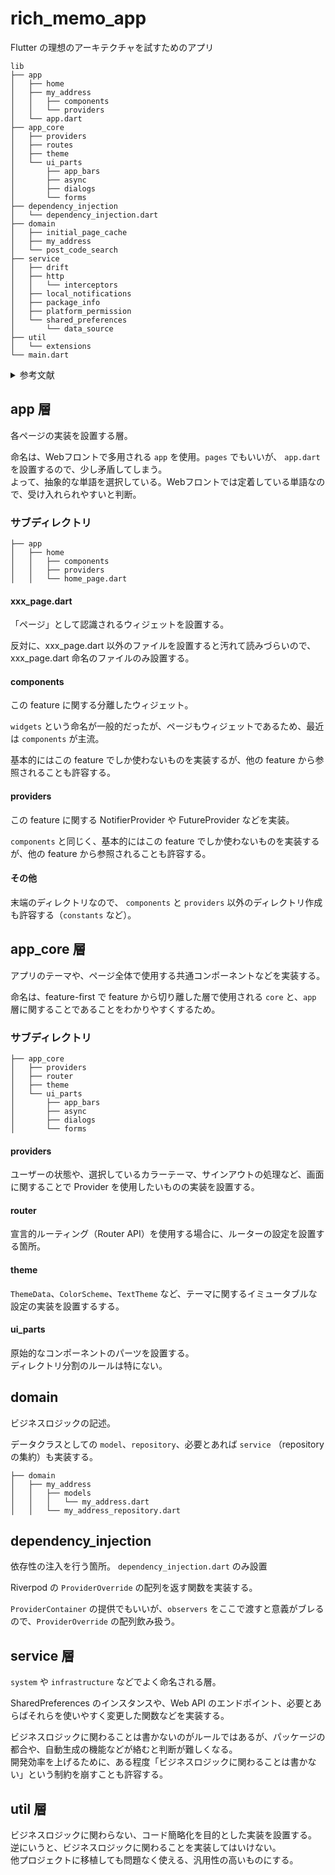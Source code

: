 # rich_memo_app

Flutter の理想のアーキテクチャを試すためのアプリ

```
lib
├── app
│   ├── home
│   ├── my_address
│   │   ├── components
│   │   └── providers
│   └── app.dart
├── app_core
│   ├── providers
│   ├── routes
│   ├── theme
│   └── ui_parts
│       ├── app_bars
│       ├── async
│       ├── dialogs
│       └── forms
├── dependency_injection
│   └── dependency_injection.dart
├── domain
│   ├── initial_page_cache
│   ├── my_address
│   └── post_code_search
├── service
│   ├── drift
│   ├── http
│   │   └── interceptors
│   ├── local_notifications
│   ├── package_info
│   ├── platform_permission
│   └── shared_preferences
│       └── data_source
├── util
│   └── extensions
└── main.dart
```

<details>
<summary>参考文献</summary>

- https://github.com/invertase/conference-app
- https://zenn.dev/omiai_techblog/articles/omiai-flutter-architecture
</details>


## app 層
各ページの実装を設置する層。

命名は、Webフロントで多用される `app` を使用。`pages` でもいいが、 `app.dart` を設置するので、少し矛盾してしまう。<br>
よって、抽象的な単語を選択している。Webフロントでは定着している単語なので、受け入れられやすいと判断。

### サブディレクトリ
```
├── app
│   ├── home
│   │   ├── components
│   │   ├── providers
│   │   └── home_page.dart
```

#### xxx_page.dart
「ページ」として認識されるウィジェットを設置する。

反対に、xxx_page.dart 以外のファイルを設置すると汚れて読みづらいので、xxx_page.dart 命名のファイルのみ設置する。

#### components
この feature に関する分離したウィジェット。

`widgets` という命名が一般的だったが、ページもウィジェットであるため、最近は `components` が主流。

基本的にはこの feature でしか使わないものを実装するが、他の feature から参照されることも許容する。

#### providers
この feature に関する NotifierProvider や FutureProvider などを実装。

`components` と同じく、基本的にはこの feature でしか使わないものを実装するが、他の feature から参照されることも許容する。

#### その他
末端のディレクトリなので、 `components` と `providers` 以外のディレクトリ作成も許容する（`constants` など）。

## app_core 層
アプリのテーマや、ページ全体で使用する共通コンポーネントなどを実装する。

命名は、feature-first で feature から切り離した層で使用される `core` と、`app` 層に関することであることをわかりやすくするため。

### サブディレクトリ
```
├── app_core
│   ├── providers
│   ├── router
│   ├── theme
│   └── ui_parts
│       ├── app_bars
│       ├── async
│       ├── dialogs
│       └── forms
```

#### providers
ユーザーの状態や、選択しているカラーテーマ、サインアウトの処理など、画面に関することで Provider を使用したいものの実装を設置する。

#### router
宣言的ルーティング（Router API）を使用する場合に、ルーターの設定を設置する箇所。

#### theme
`ThemeData`、`ColorScheme`、`TextTheme` など、テーマに関するイミュータブルな設定の実装を設置するする。

#### ui_parts
原始的なコンポーネントのパーツを設置する。<br>
ディレクトリ分割のルールは特にない。

## domain
ビジネスロジックの記述。

データクラスとしての `model`、`repository`、必要とあれば `service` （repository の集約）も実装する。

```
├── domain
│   ├── my_address
│   │   ├── models
│   │   │   └── my_address.dart
│   │   └── my_address_repository.dart
```

## dependency_injection
依存性の注入を行う箇所。
`dependency_injection.dart` のみ設置

Riverpod の `ProviderOverride` の配列を返す関数を実装する。

`ProviderContainer` の提供でもいいが、`observers` をここで渡すと意義がブレるので、`ProviderOverride` の配列飲み扱う。

## service 層
`system` や `infrastructure` などでよく命名される層。

SharedPreferences のインスタンスや、Web API のエンドポイント、必要とあらばそれらを使いやすく変更した関数などを実装する。

ビジネスロジックに関わることは書かないのがルールではあるが、パッケージの都合や、自動生成の機能などが絡むと判断が難しくなる。<br>
開発効率を上げるために、ある程度「ビジネスロジックに関わることは書かない」という制約を崩すことも許容する。

## util 層
ビジネスロジックに関わらない、コード簡略化を目的とした実装を設置する。<br>
逆にいうと、ビジネスロジックに関わることを実装してはいけない。<br>
他プロジェクトに移植しても問題なく使える、汎用性の高いものにする。
